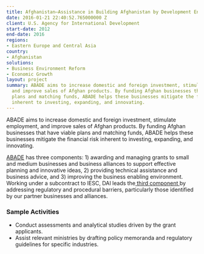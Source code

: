 ```yaml
---
title: Afghanistan—Assistance in Building Afghanistan by Development Enterprise (ABADE)
date: 2016-01-21 22:40:52.765000000 Z
client: U.S. Agency for International Development
start-date: 2012
end-date: 2016
regions:
- Eastern Europe and Central Asia
country:
- Afghanistan
solutions:
- Business Environment Reform
- Economic Growth
layout: project
summary: ABADE aims to increase domestic and foreign investment, stimulate employment,
  and improve sales of Afghan products. By funding Afghan businesses that have viable
  plans and matching funds, ABADE helps these businesses mitigate the financial risk
  inherent to investing, expanding, and innovating.
---
```


ABADE aims to increase domestic and foreign investment, stimulate employment, and improve sales of Afghan products. By funding Afghan businesses that have viable plans and matching funds, ABADE helps these businesses mitigate the financial risk inherent to investing, expanding, and innovating.

[ABADE][1] has three components: 1) awarding and managing grants to small and medium businesses and business alliances to support effective planning and innovative ideas, 2) providing technical assistance and business advice, and 3) improving the business enabling environment. Working under a subcontract to IESC, DAI leads the[ third component ][2]by addressing regulatory and procedural barriers, particularly those identified by our partner businesses and alliances.

###  Sample Activities

* Conduct assessments and analytical studies driven by the grant applicants.
* Assist relevant ministries by drafting policy memoranda and regulatory guidelines for specific industries.

[1]: http://www.abade.org/
[2]: http://www.usaid.gov/results-data/success-stories/afghan-carpets-brush-sales
